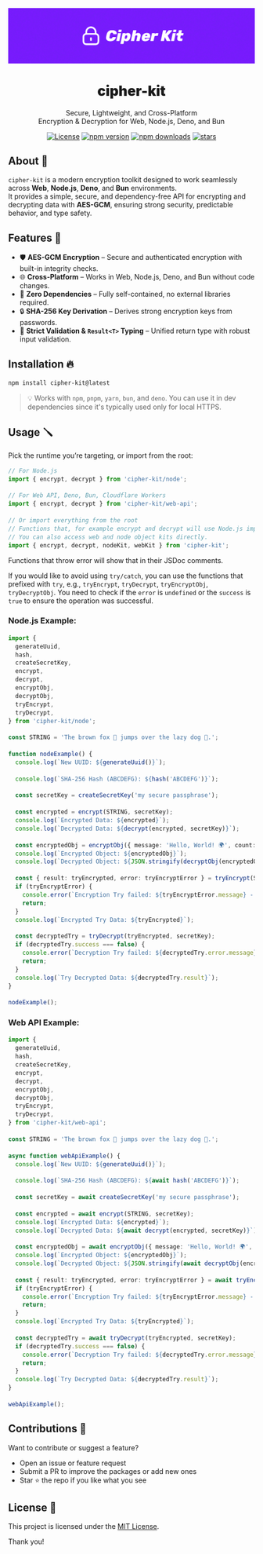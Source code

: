 <div align="center">
<img src="https://github.com/WolfieLeader/npm/blob/main/assets/cipher-kit-banner.svg" align="center" alt="banner" />

<h1 align="center" style="font-weight:900;">cipher-kit</h1>

<p align="center">
  Secure, Lightweight, and Cross-Platform <br/>
  Encryption & Decryption for Web, Node.js, Deno, and Bun
</p>

<a href="https://opensource.org/licenses/MIT" rel="nofollow"><img src="https://img.shields.io/github/license/WolfieLeader/npm?color=DC343B" alt="License"></a>
<a href="https://www.npmjs.com/package/cipher-kit" rel="nofollow"><img src="https://img.shields.io/npm/v/cipher-kit?color=0078D4" alt="npm version"></a>
<a href="https://www.npmjs.com/package/cipher-kit" rel="nofollow"><img src="https://img.shields.io/npm/dy/cipher-kit.svg?color=03C03C" alt="npm downloads"></a>
<a href="https://github.com/WolfieLeader/npm" rel="nofollow"><img src="https://img.shields.io/github/stars/WolfieLeader/npm" alt="stars"></a>

</div>

## About 📖

`cipher-kit` is a modern encryption toolkit designed to work seamlessly across **Web**, **Node.js**, **Deno**, and **Bun** environments.  
It provides a simple, secure, and dependency-free API for encrypting and decrypting data with **AES-GCM**, ensuring strong security, predictable behavior, and type safety.

## Features 🌟

- 🛡️ **AES-GCM Encryption** – Secure and authenticated encryption with built-in integrity checks.
- 🌐 **Cross-Platform** – Works in Web, Node.js, Deno, and Bun without code changes.
- 🚫 **Zero Dependencies** – Fully self-contained, no external libraries required.
- 🔒 **SHA-256 Key Derivation** – Derives strong encryption keys from passwords.
- 🧪 **Strict Validation & `Result<T>` Typing** – Unified return type with robust input validation.

## Installation 🔥

```bash
npm install cipher-kit@latest
```

> 💡 Works with `npm`, `pnpm`, `yarn`, `bun`, and `deno`. You can use it in dev dependencies since it's typically used only for local HTTPS.

## Usage 🪛

Pick the runtime you’re targeting, or import from the root:

```typescript
// For Node.js
import { encrypt, decrypt } from 'cipher-kit/node';

// For Web API, Deno, Bun, Cloudflare Workers
import { encrypt, decrypt } from 'cipher-kit/web-api';

// Or import everything from the root
// Functions that, for example encrypt and decrypt will use Node.js implementation.
// You can also access web and node object kits directly.
import { encrypt, decrypt, nodeKit, webKit } from 'cipher-kit';
```

Functions that throw error will show that in their JSDoc comments.

If you would like to avoid using `try/catch`, you can use the functions that prefixed with `try`, e.g., `tryEncrypt`, `tryDecrypt`, `tryEncryptObj`, `tryDecryptObj`. You need to check if the `error` is `undefined` or the `success` is `true` to ensure the operation was successful.

### Node.js Example:

```typescript
import {
  generateUuid,
  hash,
  createSecretKey,
  encrypt,
  decrypt,
  encryptObj,
  decryptObj,
  tryEncrypt,
  tryDecrypt,
} from 'cipher-kit/node';

const STRING = 'The brown fox 🦊 jumps over the lazy dog 🐶.';

function nodeExample() {
  console.log(`New UUID: ${generateUuid()}`);

  console.log(`SHA-256 Hash (ABCDEFG): ${hash('ABCDEFG')}`);

  const secretKey = createSecretKey('my secure passphrase');

  const encrypted = encrypt(STRING, secretKey);
  console.log(`Encrypted Data: ${encrypted}`);
  console.log(`Decrypted Data: ${decrypt(encrypted, secretKey)}`);

  const encryptedObj = encryptObj({ message: 'Hello, World! 🌍', count: 42 }, secretKey);
  console.log(`Encrypted Object: ${encryptedObj}`);
  console.log(`Decrypted Object: ${JSON.stringify(decryptObj(encryptedObj, secretKey))}`);

  const { result: tryEncrypted, error: tryEncryptError } = tryEncrypt(STRING, secretKey);
  if (tryEncryptError) {
    console.error(`Encryption Try failed: ${tryEncryptError.message} - ${tryEncryptError.description}`);
    return;
  }
  console.log(`Encrypted Try Data: ${tryEncrypted}`);

  const decryptedTry = tryDecrypt(tryEncrypted, secretKey);
  if (decryptedTry.success === false) {
    console.error(`Decryption Try failed: ${decryptedTry.error.message} - ${decryptedTry.error.description}`);
    return;
  }
  console.log(`Try Decrypted Data: ${decryptedTry.result}`);
}

nodeExample();
```

### Web API Example:

```typescript
import {
  generateUuid,
  hash,
  createSecretKey,
  encrypt,
  decrypt,
  encryptObj,
  decryptObj,
  tryEncrypt,
  tryDecrypt,
} from 'cipher-kit/web-api';

const STRING = 'The brown fox 🦊 jumps over the lazy dog 🐶.';

async function webApiExample() {
  console.log(`New UUID: ${generateUuid()}`);

  console.log(`SHA-256 Hash (ABCDEFG): ${await hash('ABCDEFG')}`);

  const secretKey = await createSecretKey('my secure passphrase');

  const encrypted = await encrypt(STRING, secretKey);
  console.log(`Encrypted Data: ${encrypted}`);
  console.log(`Decrypted Data: ${await decrypt(encrypted, secretKey)}`);

  const encryptedObj = await encryptObj({ message: 'Hello, World! 🌍', count: 42 }, secretKey);
  console.log(`Encrypted Object: ${encryptedObj}`);
  console.log(`Decrypted Object: ${JSON.stringify(await decryptObj(encryptedObj, secretKey))}`);

  const { result: tryEncrypted, error: tryEncryptError } = await tryEncrypt(STRING, secretKey);
  if (tryEncryptError) {
    console.error(`Encryption Try failed: ${tryEncryptError.message} - ${tryEncryptError.description}`);
    return;
  }
  console.log(`Encrypted Try Data: ${tryEncrypted}`);

  const decryptedTry = await tryDecrypt(tryEncrypted, secretKey);
  if (decryptedTry.success === false) {
    console.error(`Decryption Try failed: ${decryptedTry.error.message} - ${decryptedTry.error.description}`);
    return;
  }
  console.log(`Try Decrypted Data: ${decryptedTry.result}`);
}

webApiExample();
```

## Contributions 🤝

Want to contribute or suggest a feature?

- Open an issue or feature request
- Submit a PR to improve the packages or add new ones
- Star ⭐ the repo if you like what you see

## License 📜

This project is licensed under the [MIT License](https://opensource.org/licenses/MIT).

Thank you!
